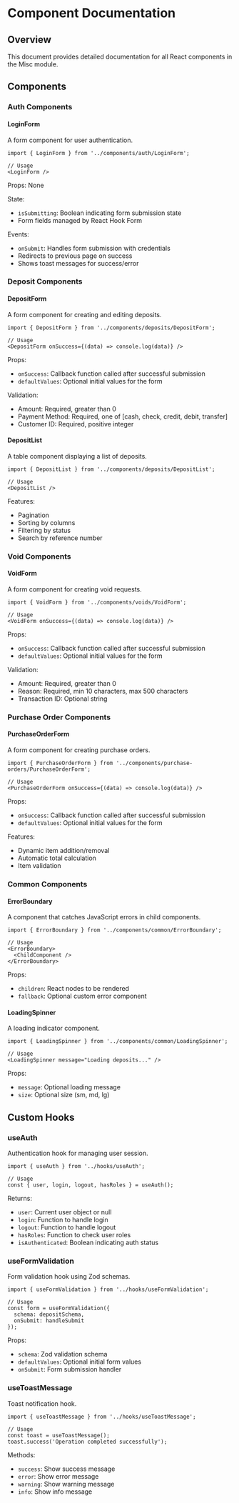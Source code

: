# Component Documentation

## Overview
This document provides detailed documentation for all React components in the Misc module.

## Components

### Auth Components

#### LoginForm
A form component for user authentication.

```tsx
import { LoginForm } from '../components/auth/LoginForm';

// Usage
<LoginForm />
```

Props: None

State:
- `isSubmitting`: Boolean indicating form submission state
- Form fields managed by React Hook Form

Events:
- `onSubmit`: Handles form submission with credentials
- Redirects to previous page on success
- Shows toast messages for success/error

### Deposit Components

#### DepositForm
A form component for creating and editing deposits.

```tsx
import { DepositForm } from '../components/deposits/DepositForm';

// Usage
<DepositForm onSuccess={(data) => console.log(data)} />
```

Props:
- `onSuccess`: Callback function called after successful submission
- `defaultValues`: Optional initial values for the form

Validation:
- Amount: Required, greater than 0
- Payment Method: Required, one of [cash, check, credit, debit, transfer]
- Customer ID: Required, positive integer

#### DepositList
A table component displaying a list of deposits.

```tsx
import { DepositList } from '../components/deposits/DepositList';

// Usage
<DepositList />
```

Features:
- Pagination
- Sorting by columns
- Filtering by status
- Search by reference number

### Void Components

#### VoidForm
A form component for creating void requests.

```tsx
import { VoidForm } from '../components/voids/VoidForm';

// Usage
<VoidForm onSuccess={(data) => console.log(data)} />
```

Props:
- `onSuccess`: Callback function called after successful submission
- `defaultValues`: Optional initial values for the form

Validation:
- Amount: Required, greater than 0
- Reason: Required, min 10 characters, max 500 characters
- Transaction ID: Optional string

### Purchase Order Components

#### PurchaseOrderForm
A form component for creating purchase orders.

```tsx
import { PurchaseOrderForm } from '../components/purchase-orders/PurchaseOrderForm';

// Usage
<PurchaseOrderForm onSuccess={(data) => console.log(data)} />
```

Props:
- `onSuccess`: Callback function called after successful submission
- `defaultValues`: Optional initial values for the form

Features:
- Dynamic item addition/removal
- Automatic total calculation
- Item validation

### Common Components

#### ErrorBoundary
A component that catches JavaScript errors in child components.

```tsx
import { ErrorBoundary } from '../components/common/ErrorBoundary';

// Usage
<ErrorBoundary>
  <ChildComponent />
</ErrorBoundary>
```

Props:
- `children`: React nodes to be rendered
- `fallback`: Optional custom error component

#### LoadingSpinner
A loading indicator component.

```tsx
import { LoadingSpinner } from '../components/common/LoadingSpinner';

// Usage
<LoadingSpinner message="Loading deposits..." />
```

Props:
- `message`: Optional loading message
- `size`: Optional size (sm, md, lg)

## Custom Hooks

### useAuth
Authentication hook for managing user session.

```tsx
import { useAuth } from '../hooks/useAuth';

// Usage
const { user, login, logout, hasRoles } = useAuth();
```

Returns:
- `user`: Current user object or null
- `login`: Function to handle login
- `logout`: Function to handle logout
- `hasRoles`: Function to check user roles
- `isAuthenticated`: Boolean indicating auth status

### useFormValidation
Form validation hook using Zod schemas.

```tsx
import { useFormValidation } from '../hooks/useFormValidation';

// Usage
const form = useFormValidation({
  schema: depositSchema,
  onSubmit: handleSubmit
});
```

Props:
- `schema`: Zod validation schema
- `defaultValues`: Optional initial form values
- `onSubmit`: Form submission handler

### useToastMessage
Toast notification hook.

```tsx
import { useToastMessage } from '../hooks/useToastMessage';

// Usage
const toast = useToastMessage();
toast.success('Operation completed successfully');
```

Methods:
- `success`: Show success message
- `error`: Show error message
- `warning`: Show warning message
- `info`: Show info message
